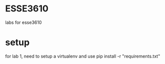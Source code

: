 # ESSE3610
labs for esse3610

# setup
for lab 1, need to setup a virtualenv and use pip install -r "requirements.txt"

